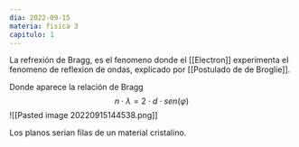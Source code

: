 ```yaml
---
dia: 2022-09-15
materia: fisica 3
capitulo: 1
---
```

La refrexión de Bragg, es el fenomeno donde el [[Electron]] experimenta el fenomeno de reflexion de ondas, explicado por [[Postulado de de Broglie]].

Donde aparece la relación de Bragg $$ n \cdot \lambda = 2 \cdot d \cdot sen (\varphi) $$
![[Pasted image 20220915144538.png]]

Los planos serian filas de un material cristalino.